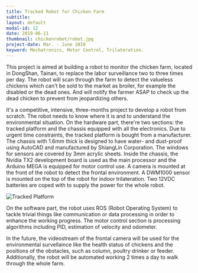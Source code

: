 ```yaml
---
title: Tracked Robot for Chicken Farm
subtitle: 
layout: default
modal-id: 12
date: 2019-06-11
thumbnail: chickenrobot/robot.jpg
project-date: Mar. - June 2019
keyword: Mechatronics, Motor Control, Trilateration.
---
```


This project is aimed at building a robot to monitor the chicken farm, located in DongShan, Tainan, to replace the labor surveillance two to three times per day. The robot will scan through the farm to detect the valueless chickens which can't be sold to the market as broiler, for example the disabled or the dead ones. And will notify the farmer ASAP to check up the dead chicken to prevent from jeopardizing others.

It's a competitive, intensive, three-months project to develop a robot from scratch. The robot needs to know where it is and to understand the environmental situation. On the hardware part, there're two sections: the tracked platform and the chassis equipped with all the electronics. Due to urgent time constraints, the tracked platform is bought from a manufacturer. The chassis with 1.6mm thick is designed to have water- and dust-proof using AutoCAD and manufactured by ShiangLin Corporation. The windows for sensors are covered by 3mm acrylic sheets. Inside the chassis, the Nvidia TX2 development board is used as the main processor and the Arduino MEGA is equipped for motor control use. A camera is mounted at the front of the robot to detect the frontal environment. A DWM1000 sensor is mounted on the top of the robot for indoor trilateration. Two 12VDC batteries are coped with to supply the power for the whole robot. 

<img class="lazy_load" title="Tracked Platform" alt="Tracked Platform" data-src="{{ site.url }}/img/portfolio/chickenrobot/platform.jpg">

On the software part, the robot uses ROS (Robot Operating System) to tackle trivial things like communication or data processing in order to enhance the working progress. The motor control section is processing algorithms including PID, estimation of velocity and odometer. 
<!-- TBD -->

<div class="youtube" data-embed="ewb4gjtcguo">
    <div class="play-button"></div> 
</div>

In the future, the videostream of the frontal camera will be used for the environmental survellaince like the health status of chickens and the positions of the obstacles, such as column, poultry drinker or feeder. Additionally, the robot will be automated working 2 times a day to walk through the whole farm.

